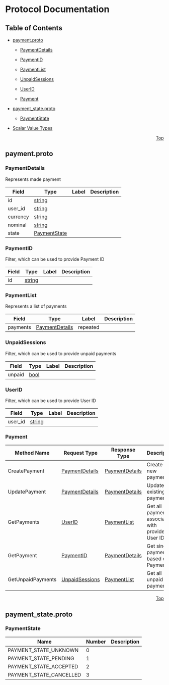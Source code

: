 # Protocol Documentation

<a name="top"></a>

## Table of Contents

- [payment.proto](#payment-proto)

  - [PaymentDetails](#payment-PaymentDetails)
  - [PaymentID](#payment-PaymentID)
  - [PaymentList](#payment-PaymentList)
  - [UnpaidSessions](#payment-UnpaidSessions)
  - [UserID](#payment-UserID)

  - [Payment](#payment-Payment)

- [payment_state.proto](#payment_state-proto)
  - [PaymentState](#payment-PaymentState)
- [Scalar Value Types](#scalar-value-types)

<a name="payment-proto"></a>

<p align="right"><a href="#top">Top</a></p>

## payment.proto

<a name="payment-PaymentDetails"></a>

### PaymentDetails

Represents made payment

| Field    | Type                                  | Label | Description |
| -------- | ------------------------------------- | ----- | ----------- |
| id       | [string](#string)                     |       |             |
| user_id  | [string](#string)                     |       |             |
| currency | [string](#string)                     |       |             |
| nominal  | [string](#string)                     |       |             |
| state    | [PaymentState](#payment-PaymentState) |       |             |

<a name="payment-PaymentID"></a>

### PaymentID

Filter, which can be used to provide Payment ID

| Field | Type              | Label | Description |
| ----- | ----------------- | ----- | ----------- |
| id    | [string](#string) |       |             |

<a name="payment-PaymentList"></a>

### PaymentList

Represents a list of payments

| Field    | Type                                      | Label    | Description |
| -------- | ----------------------------------------- | -------- | ----------- |
| payments | [PaymentDetails](#payment-PaymentDetails) | repeated |             |

<a name="payment-UnpaidSessions"></a>

### UnpaidSessions

Filter, which can be used to provide unpaid payments

| Field  | Type          | Label | Description |
| ------ | ------------- | ----- | ----------- |
| unpaid | [bool](#bool) |       |             |

<a name="payment-UserID"></a>

### UserID

Filter, which can be used to provide User ID

| Field   | Type              | Label | Description |
| ------- | ----------------- | ----- | ----------- |
| user_id | [string](#string) |       |             |

<a name="payment-Payment"></a>

### Payment

| Method Name       | Request Type                              | Response Type                             | Description                                       |
| ----------------- | ----------------------------------------- | ----------------------------------------- | ------------------------------------------------- |
| CreatePayment     | [PaymentDetails](#payment-PaymentDetails) | [PaymentDetails](#payment-PaymentDetails) | Create a new payment.                             |
| UpdatePayment     | [PaymentDetails](#payment-PaymentDetails) | [PaymentDetails](#payment-PaymentDetails) | Updates an existing payment.                      |
| GetPayments       | [UserID](#payment-UserID)                 | [PaymentList](#payment-PaymentList)       | Get all payments associated with provided User ID |
| GetPayment        | [PaymentID](#payment-PaymentID)           | [PaymentDetails](#payment-PaymentDetails) | Get single payment based on Payment ID            |
| GetUnpaidPayments | [UnpaidSessions](#payment-UnpaidSessions) | [PaymentList](#payment-PaymentList)       | Get all unpaid payments                           |

<a name="payment_state-proto"></a>

<p align="right"><a href="#top">Top</a></p>

## payment_state.proto

<a name="payment-PaymentState"></a>

### PaymentState

| Name                    | Number | Description |
| ----------------------- | ------ | ----------- |
| PAYMENT_STATE_UNKNOWN   | 0      |             |
| PAYMENT_STATE_PENDING   | 1      |             |
| PAYMENT_STATE_ACCEPTED  | 2      |             |
| PAYMENT_STATE_CANCELLED | 3      |             |
